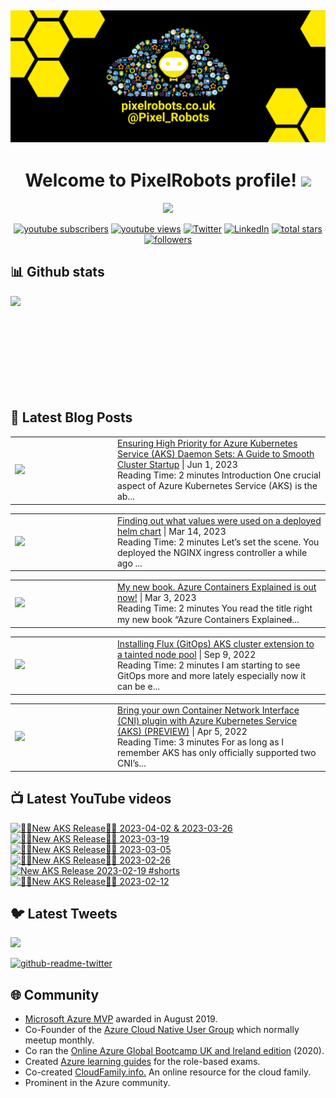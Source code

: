 ## [![PixelRobots header](https://github.com/PixelRobots/PixelRobots/blob/master/images/PixelRobots_Desktop_Wallpaper.png?raw=true)](https://pixelrobots.co.uk)

<h1 align="center">
  Welcome to PixelRobots profile!
  <img src="https://media.giphy.com/media/hvRJCLFzcasrR4ia7z/giphy.gif" width="28">
</h1>

<!-- Typing SVG by DenverCoder1 - https://github.com/DenverCoder1/readme-typing-svg -->
<p align="center">
  <a href="https://github.com/DenverCoder1/readme-typing-svg"><img src="https://readme-typing-svg.herokuapp.com/?lines=Azure%20Advocate%20and%20Microsoft%20MVP;Sysadmin%20at%20heart;15%2B%20years%20of%20IT%20experience;Always%20learning%20new%20things&font=roboto&center=true&width=440&height=45&color=ffea00&vCenter=true&size=22"></a>
</p>


<p align="center">
  <a href="https://www.youtube.com/c/pixelrobots?sub_confirmation=1">
    <img alt="youtube subscribers" title="Subscribe to my YouTube channel" src="https://img.shields.io/youtube/channel/subscribers/UCs6gF5L-7iaoHlTDYpAlgsQ?style=for-the-badge&logo=youtube&logoColor=white&link=https://www.youtube.com/c/pixelrobots?sub_confirmation=1"/></a> 
  <a href="https://www.youtube.com/c/pixelrobots?sub_confirmation=1">
    <img alt="youtube views" title="YouTube views" src="https://img.shields.io/youtube/channel/views/UCs6gF5L-7iaoHlTDYpAlgsQ?style=for-the-badge&logo=youtube&logoColor=white&link=https://www.youtube.com/c/pixelrobots?sub_confirmation=1"/></a> 
  <a href="https://twitter.com/pixel_robots?ref_src=twsrc%5Etfw">
    <img alt="Twitter" title="Twitter" src="https://img.shields.io/twitter/follow/pixel_robots?color=lightblue&label=%40pixel_robots&logo=twitter&logoColor=white&style=for-the-badge"></a>
  <a href="https://www.linkedin.com/in/richard-hooper-uk">
    <img alt="LinkedIn" title="LinkedIn" src="https://img.shields.io/badge/-Richard%20Hooper-blue?style=for-the-badge&logo=Linkedin&logoColor=white/"></a>
  <a href="https://github.com/pixelrobots?tab=repositories&sort=stargazers">
    <img alt="total stars" title="Total stars on GitHub" src="https://img.shields.io/github/stars/pixelrobots?logo=github&logoColor=white&style=for-the-badge"/></a>
  <a href="https://github.com/pixelrobots?tab=followers">
    <img alt="followers" title="Follow me on Github" src="https://img.shields.io/github/followers/pixelrobots?style=for-the-badge&logo=github&logoColor=white"/></a>
</p>


## 📊 Github stats
<p >
  <img align="left" src="https://github-readme-stats.vercel.app/api?username=pixelrobots&show_icons=true&bg_color=ffea00&title_color=000000&text_color=000000&icon_color=ff0000&hide_border=true&count_private=true" />
</p>

</br>
</br>
</br>
</br>
</br>
</br>
</br>
</br>
</br>

## 📝 Latest Blog Posts
<!-- BLOG-POST-LIST:START --><table style="width:100%"><tr><td style="width:150px"><a href="https://pixelrobots.co.uk/2023/06/ensuring-high-priority-for-azure-kubernetes-service-aks-daemon-sets-a-guide-to-smooth-cluster-startup/?utm_source=rss&utm_medium=rss&utm_campaign=ensuring-high-priority-for-azure-kubernetes-service-aks-daemon-sets-a-guide-to-smooth-cluster-startup"><img width="280px" src="https://pixelrobots.co.uk/wp-content/uploads/2023/06/GitOps-360-×-240-px-1.png"></a></td><td><a href="https://pixelrobots.co.uk/2023/06/ensuring-high-priority-for-azure-kubernetes-service-aks-daemon-sets-a-guide-to-smooth-cluster-startup/?utm_source=rss&utm_medium=rss&utm_campaign=ensuring-high-priority-for-azure-kubernetes-service-aks-daemon-sets-a-guide-to-smooth-cluster-startup">Ensuring High Priority for Azure Kubernetes Service (AKS) Daemon Sets: A Guide to Smooth Cluster Startup</a> | Jun 1, 2023 <br> Reading Time:  2 minutes Introduction One crucial aspect of Azure Kubernetes Service (AKS) is the ab...</td></tr></table>
<table style="width:100%"><tr><td style="width:150px"><a href="https://pixelrobots.co.uk/2023/03/finding-out-what-values-were-used-on-a-deployed-helm-chart/?utm_source=rss&utm_medium=rss&utm_campaign=finding-out-what-values-were-used-on-a-deployed-helm-chart"><img width="280px" src="https://pixelrobots.co.uk/wp-content/uploads/2023/03/GitOps-360-×-240-px-3.png"></a></td><td><a href="https://pixelrobots.co.uk/2023/03/finding-out-what-values-were-used-on-a-deployed-helm-chart/?utm_source=rss&utm_medium=rss&utm_campaign=finding-out-what-values-were-used-on-a-deployed-helm-chart">Finding out what values were used on a deployed helm chart</a> | Mar 14, 2023 <br> Reading Time:  2 minutes Let’s set the scene. You deployed the NGINX ingress controller a while ago ...</td></tr></table>
<table style="width:100%"><tr><td style="width:150px"><a href="https://pixelrobots.co.uk/2023/03/my-new-book-azure-containers-explained-is-out-now/?utm_source=rss&utm_medium=rss&utm_campaign=my-new-book-azure-containers-explained-is-out-now"><img width="280px" src="https://pixelrobots.co.uk/wp-content/uploads/2023/03/GitOps-360-×-240-px-2.png"></a></td><td><a href="https://pixelrobots.co.uk/2023/03/my-new-book-azure-containers-explained-is-out-now/?utm_source=rss&utm_medium=rss&utm_campaign=my-new-book-azure-containers-explained-is-out-now">My new book. Azure Containers Explained is out now!</a> | Mar 3, 2023 <br> Reading Time:  2 minutes You read the title right my new book &#8220;Azure Containers Explained&#822...</td></tr></table>
<table style="width:100%"><tr><td style="width:150px"><a href="https://pixelrobots.co.uk/2022/09/installing-flux-gitops-aks-cluster-extension-to-a-tainted-node-pool/?utm_source=rss&utm_medium=rss&utm_campaign=installing-flux-gitops-aks-cluster-extension-to-a-tainted-node-pool"><img width="280px" src="https://pixelrobots.co.uk/wp-content/uploads/2022/09/GitOps-360-×-240-px-1.png"></a></td><td><a href="https://pixelrobots.co.uk/2022/09/installing-flux-gitops-aks-cluster-extension-to-a-tainted-node-pool/?utm_source=rss&utm_medium=rss&utm_campaign=installing-flux-gitops-aks-cluster-extension-to-a-tainted-node-pool">Installing Flux (GitOps) AKS cluster extension to a tainted node pool</a> | Sep 9, 2022 <br> Reading Time:  2 minutes I am starting to see GitOps more and more lately especially now it can be e...</td></tr></table>
<table style="width:100%"><tr><td style="width:150px"><a href="https://pixelrobots.co.uk/2022/04/bring-your-own-container-network-interface-cni-plugin-with-azure-kubernetes-service-aks-preview/?utm_source=rss&utm_medium=rss&utm_campaign=bring-your-own-container-network-interface-cni-plugin-with-azure-kubernetes-service-aks-preview"><img width="280px" src="https://pixelrobots.co.uk/wp-content/uploads/2022/04/Copy-of-handson.png"></a></td><td><a href="https://pixelrobots.co.uk/2022/04/bring-your-own-container-network-interface-cni-plugin-with-azure-kubernetes-service-aks-preview/?utm_source=rss&utm_medium=rss&utm_campaign=bring-your-own-container-network-interface-cni-plugin-with-azure-kubernetes-service-aks-preview">Bring your own Container Network Interface (CNI) plugin with Azure Kubernetes Service (AKS) (PREVIEW)</a> | Apr 5, 2022 <br> Reading Time:  3 minutes For as long as I remember AKS has only officially supported two CNI&#8217;s...</td></tr></table>
<!-- BLOG-POST-LIST:END -->

## 📺 Latest YouTube videos
<!-- BEGIN YOUTUBE-CARDS -->
[![🚨📢New AKS Release📢🚨 2023-04-02 & 2023-03-26](https://ytcards.demolab.com/?id=JZ7A1eZcXLM&title=%F0%9F%9A%A8%F0%9F%93%A2New+AKS+Release%F0%9F%93%A2%F0%9F%9A%A8+2023-04-02+%26+2023-03-26&lang=en&timestamp=1681319768&background_color=%230d1117&title_color=%23ffffff&stats_color=%23dedede&width=250 "🚨📢New AKS Release📢🚨 2023-04-02 & 2023-03-26")](https://www.youtube.com/watch?v=JZ7A1eZcXLM)
[![🚨📢New AKS Release📢🚨 2023-03-19](https://ytcards.demolab.com/?id=vbJK-_5ZPns&title=%F0%9F%9A%A8%F0%9F%93%A2New+AKS+Release%F0%9F%93%A2%F0%9F%9A%A8+2023-03-19&lang=en&timestamp=1680115411&background_color=%230d1117&title_color=%23ffffff&stats_color=%23dedede&width=250 "🚨📢New AKS Release📢🚨 2023-03-19")](https://www.youtube.com/watch?v=vbJK-_5ZPns)
[![🚨📢New AKS Release📢🚨 2023-03-05](https://ytcards.demolab.com/?id=P65MP0XRuxI&title=%F0%9F%9A%A8%F0%9F%93%A2New+AKS+Release%F0%9F%93%A2%F0%9F%9A%A8+2023-03-05&lang=en&timestamp=1678955130&background_color=%230d1117&title_color=%23ffffff&stats_color=%23dedede&width=250 "🚨📢New AKS Release📢🚨 2023-03-05")](https://www.youtube.com/watch?v=P65MP0XRuxI)
[![🚨📢New AKS Release📢🚨 2023-02-26](https://ytcards.demolab.com/?id=W3BUE-uoLRo&title=%F0%9F%9A%A8%F0%9F%93%A2New+AKS+Release%F0%9F%93%A2%F0%9F%9A%A8+2023-02-26&lang=en&timestamp=1677838392&background_color=%230d1117&title_color=%23ffffff&stats_color=%23dedede&width=250 "🚨📢New AKS Release📢🚨 2023-02-26")](https://www.youtube.com/watch?v=W3BUE-uoLRo)
[![New AKS Release 2023-02-19 #shorts](https://ytcards.demolab.com/?id=E1USlyXcmQ8&title=New+AKS+Release+2023-02-19+%23shorts&lang=en&timestamp=1677421524&background_color=%230d1117&title_color=%23ffffff&stats_color=%23dedede&width=250 "New AKS Release 2023-02-19 #shorts")](https://www.youtube.com/watch?v=E1USlyXcmQ8)
[![🚨📢New AKS Release📢🚨 2023-02-12](https://ytcards.demolab.com/?id=iBYAUbdsX7w&title=%F0%9F%9A%A8%F0%9F%93%A2New+AKS+Release%F0%9F%93%A2%F0%9F%9A%A8+2023-02-12&lang=en&timestamp=1676967703&background_color=%230d1117&title_color=%23ffffff&stats_color=%23dedede&width=250 "🚨📢New AKS Release📢🚨 2023-02-12")](https://www.youtube.com/watch?v=iBYAUbdsX7w)
<!-- END YOUTUBE-CARDS -->


## 🐦 Latest Tweets


[<img src="https://img.shields.io/badge/-Follow-blue?style=for-the-badge&logo=twitter&logoColor=white"/>](https://twitter.com/pixel_robots?ref_src=twsrc%5Etfw")


[![github-readme-twitter](https://github-readme-twitter.gazf.vercel.app/api?id=pixel_robots&layout=wide)](https://github.com/gazf/github-readme-twitter)


## :globe_with_meridians: Community
- <a href="https://mvp.microsoft.com/en-us/PublicProfile/5003450?fullName=Richard%20Hooper=1">Microsoft Azure MVP</a> awarded in August 2019.
- Co-Founder of the <a href="https://azurecloudnative.io/">Azure Cloud Native User Group</a> which normally meetup monthly.
- Co ran the <a href="https://www.youtube.com/channel/UC6SpVz6lkAbOjAlvMxL8TmA">Online Azure Global Bootcamp UK and Ireland edition</a> (2020).
- Created <a href="https://github.com/PixelRobots/Azure-Study-Guides">Azure learning guides</a> for the role-based exams.
- Co-created <a href="https://cloudfamily.info/">CloudFamily.info.</a> An online resource for the cloud family.
- Prominent in the Azure community.

<!--
### 💻 Projects
- 


### 📖 Azure Learning Resources
- 

### 📫 Where to find me
- <a href="https://pixelrobots.co.uk">Blog</a>
- <a href="https://twitter.com/Pixel_Robots">Twitter</a>
- <a href="https://www.youtube.com/channel/UCs6gF5L-7iaoHlTDYpAlgsQ/">YouTube</a>
- <a href="https://www.linkedin.com/in/richard-hooper-598a1412/">LinkedIn</a>
-->
